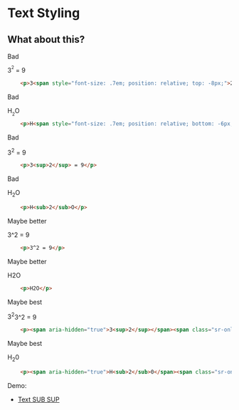 # Text Styling
## What about this?

<div class="flex flex-wrap">
<div class="w-1/6">
	<p>
		Bad
	<p>
</div>
<div class="w-2/6">
	<p>3<span style="font-size: .7em; position: relative; top: -8px;">2</span> = 9</p>
</div>
<div class="w-3/6">

``` html
	<p>3<span style="font-size: .7em; position: relative; top: -8px;">2</span> = 9</p>
```
</div>
<div class="w-1/6">
	<p>
		Bad
	<p>
</div>
<div class="w-2/6">
	<p>H<span style="font-size: .7em; position: relative; bottom: -6px;">2</span>O</p>
</div>
<div class="w-3/6">

``` html
	<p>H<span style="font-size: .7em; position: relative; bottom: -6px;">2</span>O</p>
```
</div>
<div class="w-1/6">
	<p>
		Bad
	<p>
</div>
<div class="w-2/6">
	<p>3<sup>2</sup> = 9</p>
</div>
<div class="w-3/6">

``` html
	<p>3<sup>2</sup> = 9</p>
```
</div>
<div class="w-1/6">
	<p>
		Bad
	<p>
</div>
<div class="w-2/6">
	<p>H<sub>2</sub>O</p>
</div>
<div class="w-3/6">

``` html
	<p>H<sub>2</sub>O</p>
```
</div>
<div class="w-1/6">
	<p>
		Maybe better
	<p>
</div>
<div class="w-2/6">
	<p>3^2 = 9</p>
</div>
<div class="w-3/6">

``` html
	<p>3^2 = 9</p>
```
</div>
<div class="w-1/6">
	<p>
		Maybe better
	<p>
</div>
<div class="w-2/6">
	<p>H2O</p>
</div>
<div class="w-3/6">

``` html
	<p>H2O</p>
```
</div>
<div class="w-1/6">
	<p>
		Maybe best
	<p>
</div>
<div class="w-2/6">
	<p><span aria-hidden="true">3<sup>2</sup></span><span class="sr-only">3^2</span> = 9</p>
</div>
<div class="w-3/6">

``` html
	<p><span aria-hidden="true">3<sup>2</sup></span><span class="sr-only">3^2</span> = 9</p>
```
</div>
<div class="w-1/6">
	<p>
		Maybe best
	<p>
</div>
<div class="w-2/6">
	<p><span aria-hidden="true">H<sub>2</sub>0</span><span class="sr-only"></span></p>
</div>
<div class="w-3/6">

``` html
	<p><span aria-hidden="true">H<sub>2</sub>0</span><span class="sr-only"></span></p>
```
</div>
</div>

Demo: 

- [Text SUB SUP](/accessibility-crash-course/demo/text-sub-sup)
